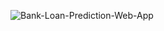 ![Bank-Loan-Prediction-Web-App](https://github.com/fedakhalil/Bank-Loan-Prediction-Web-App/blob/main/static/stylesheets/homepage_screen.png?raw=true)
